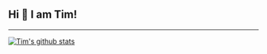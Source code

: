 ## Hi 👋 I am Tim!

---

[![Tim's github stats](https://github-readme-stats.vercel.app/api?username=thostetler)](https://github.com/thostetler/github-readme-stats)
